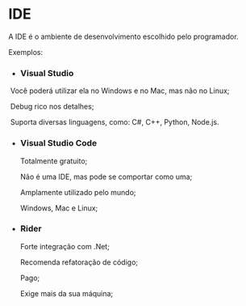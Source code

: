 # IDE

A IDE é o ambiente de desenvolvimento escolhido pelo programador.  

Exemplos:  



- ### Visual Studio  

  

​		Você poderá utilizar ela no Windows e no Mac, mas não no Linux;  

​		Debug rico nos detalhes;  

​		Suporta diversas linguagens, como: C#, C++, Python, Node.js.  



- ### Visual Studio Code  

  

  Totalmente gratuito;  

  Não é uma IDE, mas pode se comportar como uma;  

  Amplamente utilizado pelo mundo;  

  Windows, Mac e Linux;  



- ### Rider

  

  Forte integração com .Net;  

  Recomenda refatoração de código;  

  Pago;  

  Exige mais da sua máquina;  





